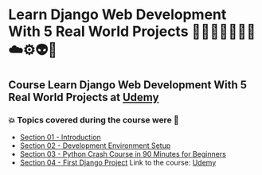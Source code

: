 # Learn Django Web Development With 5 Real World Projects 👩🏻‍💻🤯🐍🤖🎲☁️⚙️👽👾
## Course Learn Django Web Development With 5 Real World Projects at [Udemy](https://www.udemy.com/course/learn-django-web-development-with-3-real-world-projects/)
### 💥 Topics covered during the course were 🚀
- [Section 01 - Introduction](https://github.com/romulovieira777/Learn_Django_Web_Development_With_5_Real_World_Projects/tree/main/Section_01_Introduction)
- [Section 02 - Development Environment Setup](https://github.com/romulovieira777/Learn_Django_Web_Development_With_5_Real_World_Projects/tree/main/Section_02_Development_Environment_Setup)
- [Section 03 - Python Crash Course in 90 Minutes for Beginners](https://github.com/romulovieira777/Learn_Django_Web_Development_With_5_Real_World_Projects/tree/main/Section_03_Python_Crash_Course_In_90_Minutes_For_Beginners)
- [Section 04 - First Django Project](https://github.com/romulovieira777/Learn_Django_Web_Development_With_5_Real_World_Projects/tree/main/Section_04_First_Django_Project/firstproject)
Link to the course: [Udemy](https://www.udemy.com/course/learn-django-web-development-with-3-real-world-projects/)
